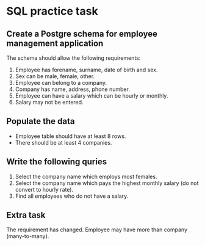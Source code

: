 # SQL practice task

## Create a Postgre schema for employee management application

The schema should allow the following requirements:

1. Employee has forename, surname, date of birth and sex.
2. Sex can be male, female, other.
3. Employee can belong to a company.
4. Company has name, address, phone number.
4. Employee can have a salary which can be hourly or monthly.
5. Salary may not be entered.

## Populate the data

- Employee table should have at least 8 rows.
- There should be at least 4 companies.

## Write the following quries

1. Select the company name which employs most females.
2. Select the company name which pays the highest monthly salary (do not convert to hourly rate).
3. Find all employees who do not have a salary.

## Extra task

The requirement has changed. Employee may have more than company (many-to-many).
